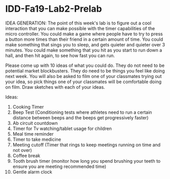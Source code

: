 # IDD-Fa19-Lab2-Prelab


IDEA GENERATION: The point of this week's lab is to figure out a cool interaction that you can make possible with the timer capabilities of the micro controller. You could make a game where people have to try to press a button more times than their friend in a certain amount of time. You could make something that sings you to sleep, and gets quieter and quieter over 3 minutes. You could make something that you hit as you start to run down a hall, and then hit again, to see how fast you can run.

Please come up with 10 ideas of what you could do. They do not need to be potential market blockbusters. They do need to be things you feel like doing next week. You will also be asked to film one of your classmates trying out your idea, so pick things one of your classmates will be comfortable doing on film. Draw sketches with each of your ideas.

Ideas:
1. Cooking Timer
2. Beep Test (Conditioning tests where athletes need to run a certain distance between beeps and the beeps get progressively faster)
3. Ab circuit countdown
4. Timer for Tv watching/tablet usage for children
5. Meal time reminder
6. Timer to take medicine
7. Meeting cutoff (Timer that rings to keep meetings running on time and not over)
8. Coffee break
9. Tooth brush timer (monitor how long you spend brushing your teeth to ensure you are meeting recommended time)
10. Gentle alarm clock
